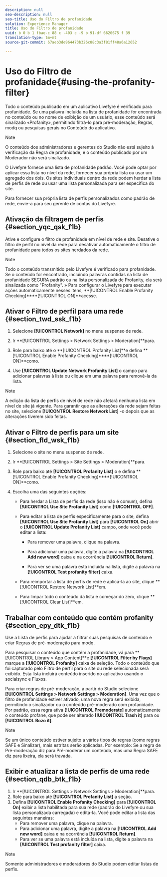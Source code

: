 ```yaml
---
description: null
seo-description: null
seo-title: Uso do Filtro de profanidade
solution: Experience Manager
title: Uso do Filtro de profanidade
uuid: b 0 b 1 fbae-c 88 c -403 c -9 b 91-df 6620675 f 39
translation-type: tm+mt
source-git-commit: 67aeb3de964473b326c88c3a3f81ff48a6a12652

---
```



# Uso do Filtro de profanidade{#using-the-profanity-filter}

Todo o conteúdo publicado em um aplicativo Livefyre é verificado para profanidade. Se uma palavra incluída na lista de profanidade for encontrada no conteúdo ou no nome de exibição de um usuário, esse conteúdo será sinalizado «Profanity», permitindo filtrá-lo para pré-moderação, Regras, modq ou pesquisas gerais no Conteúdo do aplicativo.

>[!NOTE]
>
>O conteúdo dos administradores e gerentes do Studio não está sujeito à verificação da Regra de profanidade, e o conteúdo publicado por um Moderador não será sinalizado.

O Livefyre fornece uma lista de profanidade padrão. Você pode optar por aplicar essa lista no nível da rede, fornecer sua própria lista ou usar um agregado dos dois. Os sites individuais dentro da rede podem herdar a lista de perfis de rede ou usar uma lista personalizada para ser específica do site.

Para fornecer sua própria lista de perfis personalizados como padrão de rede, envie-a para seu gerente de contas do Livefyre.

## Ativação da filtragem de perfis {#section_yqc_qsk_f1b}

Ative e configure o filtro de profanidade em nível de rede e site. Desative o filtro de perfil no nível da rede para desativar automaticamente o filtro de profanidade para todos os sites herdados da rede.

>[!NOTE]
>
>Todo o conteúdo transmitido pelo Livefyre é verificado para profanidade. Se o conteúdo for encontrado, incluindo palavras contidas na lista de profanidade SEGURA padrão ou na lista personalizada de Profanity, ela será sinalizada como "Profanity". » Para configurar o Livefyre para executar ações automaticamente nesses itens, **[!UICONTROL Enable Profanity Checking]****[!UICONTROL ON]**acesse.

## Ativar o Filtro de perfil para uma rede {#section_twd_ssk_f1b}

1. Selecione **[!UICONTROL Network]** no menu suspenso de rede.
1. Ir **[!UICONTROL Settings > Network Settings > Moderation]**para.
1. Role para baixo até o **[!UICONTROL Profanity List]**e defina **[!UICONTROL Enable Profanity Checking]****[!UICONTROL ON]**como.

1. Use **[!UICONTROL Update Network Profanity List]** o campo para adicionar palavras à lista ou clique em uma palavra para removê-la da lista.

>[!NOTE]
>
>A edição da lista de perfis de nível de rede não afetará nenhuma lista em nível de site já vigente. Para garantir que as alterações da rede sejam feitas no site, selecione **[!UICONTROL Restore Network List]** -o depois que as alterações tiverem sido feitas.

## Ativar o Filtro de perfis para um site {#section_fld_wsk_f1b}

1. Selecione o site no menu suspenso de rede.
1. Ir **[!UICONTROL Settings > Site Settings > Moderation]**para.
1. Role para baixo até **[!UICONTROL Profanity List]** o e defina **[!UICONTROL Enable Profanity Checking]****[!UICONTROL ON]**como.

1. Escolha uma das seguintes opções:

   * Para herdar a Lista de perfis da rede (isso não é comum), defina **[!UICONTROL Use Site Profanity List]** como **[!UICONTROL OFF]**.

   * Para editar a lista de perfis especificamente para o site, defina **[!UICONTROL Use Site Profanity List]** para **[!UICONTROL On]** abrir o **[!UICONTROL Update Profanity List]** campo, onde você pode editar a lista:

      * Para remover uma palavra, clique na palavra.
      * Para adicionar uma palavra, digite a palavra na **[!UICONTROL Add new word]** caixa e na ocorrência **[!UICONTROL Return]**.

      * Para ver se uma palavra está incluída na lista, digite a palavra na **[!UICONTROL Test profanity filter]** caixa.
   * Para reimportar a lista de perfis de rede e aplicá-la ao site, clique **[!UICONTROL Restore Network List]**em.
   * Para limpar todo o conteúdo da lista e começar do zero, clique **[!UICONTROL Clear List]**em.


## Trabalhar com conteúdo que contém profanity {#section_epy_dtk_f1b}

Use a Lista de perfis para ajudar a filtrar suas pesquisas de conteúdo e criar Regras de pré-moderação para modq.

Para pesquisar o conteúdo que contém a profanidade, vá para **[!UICONTROL Library > App Content]**e **[!UICONTROL Filter by Flags]** marque a **[!UICONTROL Profanity]** caixa de seleção. Todo o conteúdo que foi capturado pelo Filtro de perfil para o site ou rede selecionada será exibido. Esta lista incluirá conteúdo inserido no aplicativo usando o socialsync e Fluxos.

Para criar regras de pré-moderação, a partir do Studio selecione **[!UICONTROL Settings > Network Settings > Moderation]**. Uma vez que o filtro de profanidade estiver ativado, uma nova regra será exibida, permitindo o sinalizador ou o conteúdo pré-moderado com profanidade. Por padrão, essa regra ativa **[!UICONTROL Premoderate]** automaticamente o conteúdo profane, que pode ser alterado **[!UICONTROL Trash it]** para ou **[!UICONTROL Bozo it]**.

>[!NOTE]
>
>Se um único conteúdo estiver sujeito a vários tipos de regras (como regras SAFE e Sinalizar), mais estritas serão aplicadas. Por exemplo: Se a regra de Pré-moderação diz para Pré-moderar um conteúdo, mas uma Regra SAFE diz para lixeira, ela será travada.

## Exibir e atualizar a lista de perfis de uma rede {#section_qdb_btk_f1b}

1. Ir **[!UICONTROL Settings > Network Settings > Moderation]**para.
1. Role para baixo até **[!UICONTROL Profanity List]** a seção.
1. Defina **[!UICONTROL Enable Profanity Checking]** para **[!UICONTROL On]** exibir a lista habilitada para sua rede (padrão do Livefyre ou sua lista personalizada carregada) e editá-la. Você pode editar a lista das seguintes maneiras:
   * Para remover uma palavra, clique na palavra.
   * Para adicionar uma palavra, digite a palavra na **[!UICONTROL Add new word]** caixa e na ocorrência **[!UICONTROL Return]**.
   * Para ver se uma palavra está incluída na lista, digite a palavra na **[!UICONTROL Test profanity filter]** caixa.

>[!NOTE]
>
>Somente administradores e moderadores do Studio podem editar listas de perfis.

